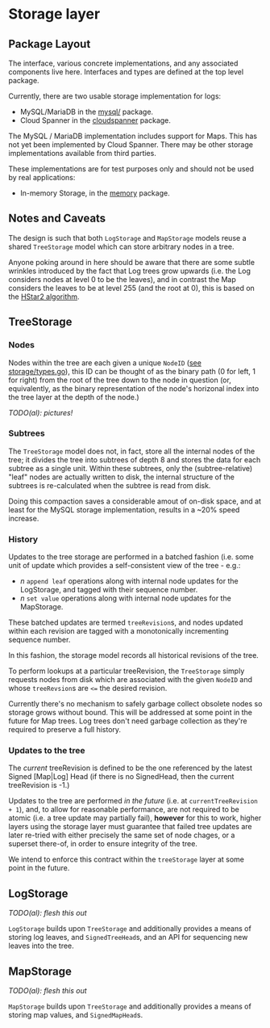 # Storage layer

## Package Layout

The interface, various concrete implementations, and any associated components
live here. Interfaces and types are defined at the top level package.

Currently, there are two usable storage implementation for logs:
   * MySQL/MariaDB in the [mysql/](mysql) package.
   * Cloud Spanner in the [cloudspanner](cloudspanner) package.

The MySQL / MariaDB implementation includes support for Maps. This has not yet
been implemented by Cloud Spanner. There may be other storage implementations
available from third parties.

These implementations are for test purposes only and should not be used by real
applications:
   * In-memory Storage, in the [memory](memory) package.

## Notes and Caveats

The design is such that both `LogStorage` and `MapStorage` models reuse a
shared `TreeStorage` model which can store arbitrary nodes in a tree.

Anyone poking around in here should be aware that there are some subtle
wrinkles introduced by the fact that Log trees grow upwards (i.e. the Log
considers nodes at level 0 to be the leaves), and in contrast the Map considers
the leaves to be at level 255 (and the root at 0), this is based on the [HStar2
algorithm](https://www.links.org/files/RevocationTransparency.pdf).

## TreeStorage

### Nodes

Nodes within the tree are each given a unique `NodeID`
([see storage/types.go](storage/types.go)), this ID can be thought of as the
binary path (0 for left, 1 for right) from the root of the tree down to the
node in question (or, equivalently, as the binary representation of the node's
horizonal index into the tree layer at the depth of the node.)

*TODO(al): pictures!*


### Subtrees

The `TreeStorage` model does not, in fact, store all the internal nodes of the
tree; it divides the tree into subtrees of depth 8 and stores the data for each
subtree as a single unit.  Within these subtrees, only the (subtree-relative)
"leaf" nodes are actually written to disk, the internal structure of the
subtrees is re-calculated when the subtree is read from disk.

Doing this compaction saves a considerable amout of on-disk space, and at least
for the MySQL storage implementation, results in a ~20% speed increase.

### History

Updates to the tree storage are performed in a batched fashion (i.e. some unit
of update which provides a self-consistent view of the tree - e.g.:
  * *n* `append leaf` operations along with internal node updates for the
    LogStorage, and tagged with their sequence number.
  * *n* `set value` operations along with internal node updates for the
    MapStorage.

These batched updates are termed `treeRevision`s, and nodes updated within each
revision are tagged with a monotonically incrementing sequence number.

In this fashion, the storage model records all historical revisions of the tree.

To perform lookups at a particular treeRevision, the `TreeStorage` simply
requests nodes from disk which are associated with the given `NodeID` and whose
`treeRevsion`s are `<=` the desired revision.

Currently there's no mechanism to safely garbage collect obsolete nodes so
storage grows without bound. This will be addressed at some point in the
future for Map trees. Log trees don't need garbage collection as they're
required to preserve a full history.

### Updates to the tree

The *current* treeRevision is defined to be the one referenced by the latest
Signed [Map|Log] Head (if there is no SignedHead, then the current treeRevision
is -1.)

Updates to the tree are performed *in the future* (i.e. at
`currentTreeRevision + 1`), and, to allow for reasonable performance, are not
required to be atomic (i.e. a tree update may partially fail), **however** for
this to work, higher layers using the storage layer must guarantee that failed
tree updates are later re-tried with either precisely the same set of node
chages, or a superset there-of, in order to ensure integrity of the tree.

We intend to enforce this contract within the `treeStorage` layer at some point
in the future.


## LogStorage

*TODO(al): flesh this out*

`LogStorage` builds upon `TreeStorage` and additionally provides a means of
storing log leaves, and `SignedTreeHead`s, and an API for sequencing new
leaves into the tree.

## MapStorage

*TODO(al): flesh this out*

`MapStorage` builds upon `TreeStorage` and additionally provides a means of
storing map values, and `SignedMapHead`s.


